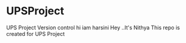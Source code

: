 # UPSProject

UPS Project Version control
hi iam harsini
Hey ..It's Nithya
This repo is created for UPS Project
